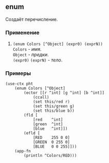 ## enum
Создаёт перечисление.

### Применение

1. `(enum Colors [^Object] (expr0) (exprN))`<br>
`Colors` - _имя_.<br>
`Object` - _предки_.<br>
`(expr0)` `(exprN)` - _тело_.

### Примеры

```pihta
(use-ctx pht
    (enum Colors [^Object]
        (ector [[r ^int] [g ^int] [b ^int]]
            (ccall)
            (set this/red r)
            (set this/green g)
            (set this/blue b))
        (fld [
            [red    ^int]
            [green  ^int]
            [blue   ^int]])
        (efld [
            [RED    255 0 0]
            [GREEN  0 255 0]
            [BLUE   0 0 255]]))
    (app-fn
        (println ^Colors/RED)))
```